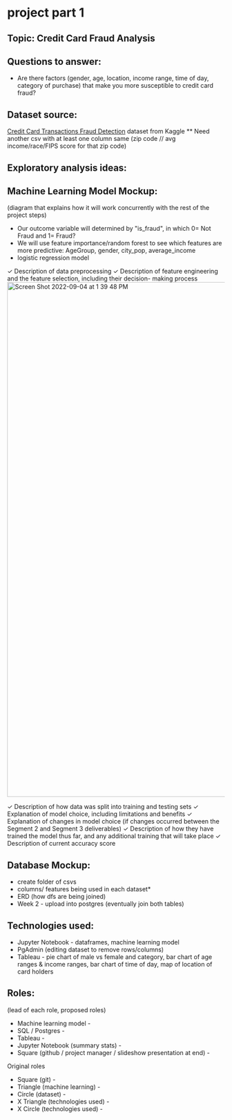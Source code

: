 # project part 1 

## Topic: Credit Card Fraud Analysis

## Questions to answer: 
* Are there factors (gender, age, location, income range, time of day, category of purchase) that make you more susceptible to credit card fraud?

## Dataset source:
[Credit Card Transactions Fraud Detection](https://www.kaggle.com/datasets/kartik2112/fraud-detection) dataset from Kaggle
** Need another csv with at least one column same (zip code // avg income/race/FIPS score for that zip code) 

## Exploratory analysis ideas:


## Machine Learning Model Mockup:
(diagram that explains how it will work concurrently with the rest of the project steps)
* Our outcome variable will determined by "is_fraud", in which 0= Not Fraud and 1= Fraud? 
* We will use feature importance/random forest to see which features are more predictive: AgeGroup, gender, city_pop, average_income
* logistic regression model

✓ Description of data preprocessing
 ✓ Description of feature engineering and the feature selection, including their decision- making process
 <img width="1192" alt="Screen Shot 2022-09-04 at 1 39 48 PM" src="https://user-images.githubusercontent.com/103595718/188328713-7124d4c9-0883-432c-98be-b4da5946a585.png">
 
 ✓ Description of how data was split into training and testing sets
 ✓ Explanation of model choice, including limitations and benefits
 ✓ Explanation of changes in model choice (if changes occurred between the Segment 2 and Segment 3 deliverables)
 ✓ Description of how they have trained the model thus far, and any additional training that will take place
 ✓ Description of current accuracy score

## Database Mockup:
* create folder of csvs 
* columns/ features being used in each dataset*
* ERD (how dfs are being joined)
* Week 2 - upload into postgres (eventually join both tables)

## Technologies used:
* Jupyter Notebook - dataframes, machine learning model
* PgAdmin (editing dataset to remove rows/columns)
* Tableau - pie chart of male vs female and category, bar chart of age ranges & income ranges, bar chart of time of day, map of location of card holders

## Roles:
(lead of each role, proposed roles) 
* Machine learning model - 
* SQL / Postgres - 
* Tableau - 
* Jupyter Notebook (summary stats) - 
* Square (github / project manager / slideshow presentation at end) - 

Original roles
* Square (git) - 
* Triangle (machine learning) - 
* Circle (dataset) - 
* X Triangle (technologies used) - 
* X Circle (technologies used) - 

